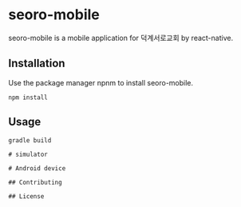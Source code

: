 # seoro-mobile

seoro-mobile is a mobile application for 덕계서로교회 by react-native.

## Installation

Use the package manager npnm to install seoro-mobile.

```nodejs
npm install
```

## Usage

```in Android Studio
gradle build

# simulator

# Android device

## Contributing

## License

